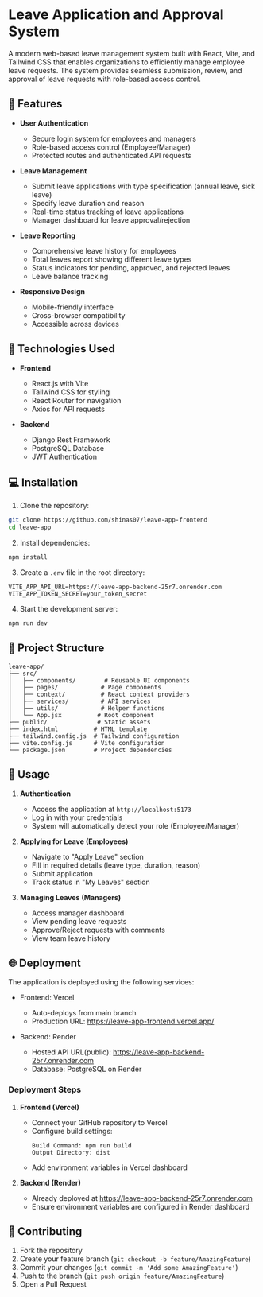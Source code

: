 # Leave Application and Approval System

A modern web-based leave management system built with React, Vite, and Tailwind CSS that enables organizations to efficiently manage employee leave requests. The system provides seamless submission, review, and approval of leave requests with role-based access control.

## 🌟 Features

- **User Authentication**
  - Secure login system for employees and managers
  - Role-based access control (Employee/Manager)
  - Protected routes and authenticated API requests

- **Leave Management**
  - Submit leave applications with type specification (annual leave, sick leave)
  - Specify leave duration and reason
  - Real-time status tracking of leave applications
  - Manager dashboard for leave approval/rejection

- **Leave Reporting**
  - Comprehensive leave history for employees
  - Total leaves report showing different leave types
  - Status indicators for pending, approved, and rejected leaves
  - Leave balance tracking

- **Responsive Design**
  - Mobile-friendly interface
  - Cross-browser compatibility
  - Accessible across devices

## 🚀 Technologies Used

- **Frontend**
  - React.js with Vite
  - Tailwind CSS for styling
  - React Router for navigation
  - Axios for API requests
  
- **Backend**
  - Django Rest Framework
  - PostgreSQL Database
  - JWT Authentication

## 💻 Installation

1. Clone the repository:
```bash
git clone https://github.com/shinas07/leave-app-frontend
cd leave-app
```

2. Install dependencies:
```bash
npm install
```

3. Create a `.env` file in the root directory:
```env
VITE_APP_API_URL=https://leave-app-backend-25r7.onrender.com
VITE_APP_TOKEN_SECRET=your_token_secret
```

4. Start the development server:
```bash
npm run dev
```

## 📁 Project Structure

```
leave-app/
├── src/
│   ├── components/        # Reusable UI components
│   ├── pages/            # Page components
│   ├── context/          # React context providers
│   ├── services/         # API services
│   ├── utils/            # Helper functions
│   └── App.jsx          # Root component
├── public/              # Static assets
├── index.html          # HTML template
├── tailwind.config.js  # Tailwind configuration
├── vite.config.js      # Vite configuration
└── package.json        # Project dependencies
```

## 🔧 Usage

1. **Authentication**
   - Access the application at `http://localhost:5173`
   - Log in with your credentials
   - System will automatically detect your role (Employee/Manager)

2. **Applying for Leave (Employees)**
   - Navigate to "Apply Leave" section
   - Fill in required details (leave type, duration, reason)
   - Submit application
   - Track status in "My Leaves" section

3. **Managing Leaves (Managers)**
   - Access manager dashboard
   - View pending leave requests
   - Approve/Reject requests with comments
   - View team leave history

## 🌐 Deployment

The application is deployed using the following services:

- Frontend: Vercel
  - Auto-deploys from main branch
  - Production URL: https://leave-app-frontend.vercel.app/

- Backend: Render
  - Hosted API URL(public): https://leave-app-backend-25r7.onrender.com
  - Database: PostgreSQL on Render

### Deployment Steps

1. **Frontend (Vercel)**
   - Connect your GitHub repository to Vercel
   - Configure build settings:
     ```
     Build Command: npm run build
     Output Directory: dist
     ```
   - Add environment variables in Vercel dashboard

2. **Backend (Render)**
   - Already deployed at https://leave-app-backend-25r7.onrender.com
   - Ensure environment variables are configured in Render dashboard

## 🤝 Contributing

1. Fork the repository
2. Create your feature branch (`git checkout -b feature/AmazingFeature`)
3. Commit your changes (`git commit -m 'Add some AmazingFeature'`)
4. Push to the branch (`git push origin feature/AmazingFeature`)
5. Open a Pull Request
